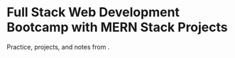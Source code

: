 # Full Stack Web Development Bootcamp with MERN Stack Projects

Practice, projects, and notes from [](https://www.udemy.com/course/full-stack-web-development-bootcamp-with-mern-stack-projects).